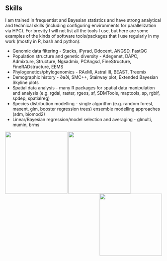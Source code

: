 ## Skills
I am trained in frequentist and Bayesian statistics and have strong analytical and technical skills (including configuring environments for parallelization via HPC). For brevity I will not list all the tools I use, but here are some examples of the kinds of software tools/packages that I use regularly in my work (mostly in R, bash and python):

* Genomic data filtering - Stacks, iPyrad, Ddocent, ANGSD, FastQC
* Population structure and genetic diversity - Adegenet, DAPC, Admixture, Structure, Ngsadmix, PCAngsd, FineStructure, FineRADstructure, EEMS
* Phylogenetics/phylogenomics - RAxMl, Astral III, BEAST, Treemix
* Demographic history - ∂a∂i, SMC++, Stairway plot, Extended Bayesian Skyline plots
* Spatial data analysis - many R packages for spatial data manipulation and analysis (e.g. rgdal, raster, rgeos, sf, SDMTools, maptools, sp, rgbif, spdep, spatialreg)
* Species distribution modelling - single algorithm (e.g. random forest, maxent, glm, booster regression trees) ensemble modelling approaches (sdm, biomod2)
* Linear/Bayesian regression/model selection and averaging - glmulti, mumin, brms

<img src="https://cd-barratt.github.io/R_logo.svg.png"  align="left" width="200"><img src="https://cd-barratt.github.io/Python-Logo.png"  align="centre" width="200"><img src="https://cd-barratt.github.io/GGnu-bash-logo.svg.png"  align="right" width="200">
